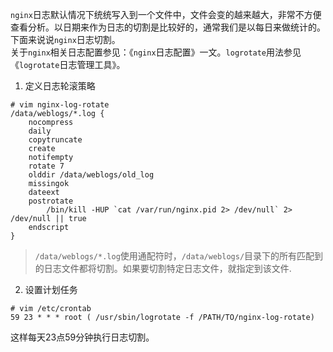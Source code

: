 `nginx`日志默认情况下统统写入到一个文件中，文件会变的越来越大，非常不方便查看分析。以日期来作为日志的切割是比较好的，通常我们是以每日来做统计的。  
下面来说说`nginx`日志切割。  
关于`nginx`相关日志配置参见：《`nginx`日志配置》一文。`logrotate`用法参见《`logrotate`日志管理工具》。
1. 定义日志轮滚策略
```
# vim nginx-log-rotate
/data/weblogs/*.log {
    nocompress
    daily
    copytruncate
    create
    notifempty
    rotate 7
    olddir /data/weblogs/old_log
    missingok
    dateext
    postrotate
        /bin/kill -HUP `cat /var/run/nginx.pid 2> /dev/null` 2> /dev/null || true
    endscript
}
```
> `/data/weblogs/*.log`使用通配符时，`/data/weblogs/`目录下的所有匹配到的日志文件都将切割。如果要切割特定日志文件，就指定到该文件.

2. 设置计划任务
```
# vim /etc/crontab
59 23 * * * root ( /usr/sbin/logrotate -f /PATH/TO/nginx-log-rotate)
```
这样每天23点59分钟执行日志切割。
